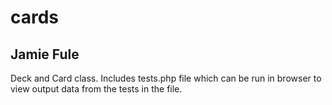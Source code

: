 # cards
## Jamie Fule

Deck and Card class. Includes tests.php file which can be run in browser to view output data from the tests in the file. 